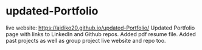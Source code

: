 # updated-Portfolio
live website: https://aidiko20.github.io/updated-Portfolio/
Updated Portfolio page with links to LinkedIn and Github repos. 
Added pdf resume file.
Added past projects as well as group project live website and repo too.
